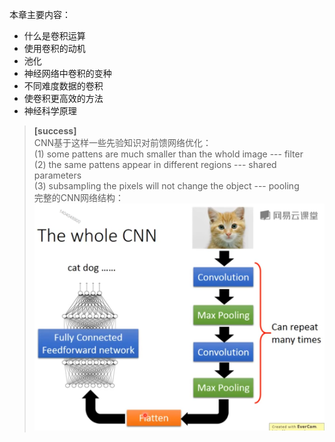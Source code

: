本章主要内容：  
- 什么是卷积运算  
- 使用卷积的动机  
- 池化  
- 神经网络中卷积的变种  
- 不同难度数据的卷积  
- 使卷积更高效的方法  
- 神经科学原理

> **[success]**  
> CNN基于这样一些先验知识对前馈网络优化：  
> (1) some pattens are much smaller than the whold image  --- filter  
> (2) the same pattens appear in different regions  --- shared parameters  
> (3) subsampling the pixels will not change the object --- pooling  
> 完整的CNN网络结构：  
> ![](/assets/images/Chapter9/2.png)  

